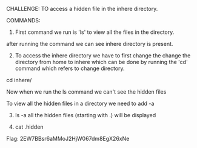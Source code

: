 CHALLENGE: TO access a hidden file in the inhere directory.

COMMANDS:
1. First command we run is 'ls' to view all the files in the directory.

after running the command we can see inhere directory is present.

2. To access the inhere directory we have to first change the change the directory from home to inhere which can be done by running the 'cd' command which refers to change directory.

cd inhere/ 

Now when we run the ls command we can't see the hidden files

To view all the hidden files in a directory we need to add -a

3. ls -a
all the hidden files (starting with .) will be displayed

4. cat .hidden 

Flag: 2EW7BBsr6aMMoJ2HjW067dm8EgX26xNe

